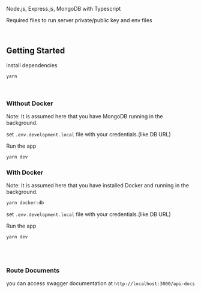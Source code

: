 Node.js, Express.js, MongoDB with Typescript

Required files to run server
private/public key and env files

<br />

## Getting Started

 install dependencies

```bash
yarn
```
<br>

### Without Docker
Note: It is assumed here that you have MongoDB running in the background.

set `.env.development.local` file with your credentials.(like DB URL)

Run the app
```bash
yarn dev
```


### With Docker
Note: It is assumed here that you have installed Docker and running in the background.
```bash
yarn docker:db
```
set `.env.development.local` file with your credentials.(like DB URL)

Run the app
```bash
yarn dev
```



<br />
<br />

### Route Documents

you can access swagger documentation at `http://localhost:3000/api-docs`

<br>
